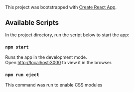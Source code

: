 This project was bootstrapped with [Create React App](https://github.com/facebookincubator/create-react-app).


## Available Scripts

In the project directory, run the script below to start the app:

### `npm start`

Runs the app in the development mode.<br>
Open [http://localhost:3000](http://localhost:3000) to view it in the browser.


### `npm run eject`

This command was run to enable CSS modules

